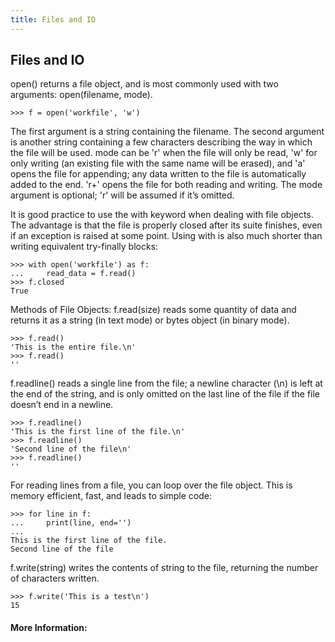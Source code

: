 ```yaml
---
title: Files and IO
---
```

## Files and IO
open() returns a file object, and is most commonly used with two arguments: open(filename, mode).

```
>>> f = open('workfile', 'w')
```

The first argument is a string containing the filename. The second argument is another string containing a few characters describing the way in which the file will be used. mode can be 'r' when the file will only be read, 'w' for only writing (an existing file with the same name will be erased), and 'a' opens the file for appending; any data written to the file is automatically added to the end. 'r+' opens the file for both reading and writing. The mode argument is optional; 'r' will be assumed if it’s omitted.

It is good practice to use the with keyword when dealing with file objects. The advantage is that the file is properly closed after its suite finishes, even if an exception is raised at some point. Using with is also much shorter than writing equivalent try-finally blocks:

```
>>> with open('workfile') as f:
...     read_data = f.read()
>>> f.closed
True
```

 Methods of File Objects:
 f.read(size) reads some quantity of data and returns it as a string (in text mode) or bytes object (in binary mode).
 
 ```
 >>> f.read()
'This is the entire file.\n'
>>> f.read()
''
 ```
 
 f.readline() reads a single line from the file; a newline character (\n) is left at the end of the string, and is only omitted on the last line of the file if the file doesn’t end in a newline.
 
 ```
 >>> f.readline()
'This is the first line of the file.\n'
>>> f.readline()
'Second line of the file\n'
>>> f.readline()
''
 ```
 
 For reading lines from a file, you can loop over the file object. This is memory efficient, fast, and leads to simple code:
 
 ```
 >>> for line in f:
...     print(line, end='')
...
This is the first line of the file.
Second line of the file
 ```
 
 f.write(string) writes the contents of string to the file, returning the number of characters written.

```
>>> f.write('This is a test\n')
15
```

#### More Information:
<!-- Please add any articles you think might be helpful to read before writing the article -->


